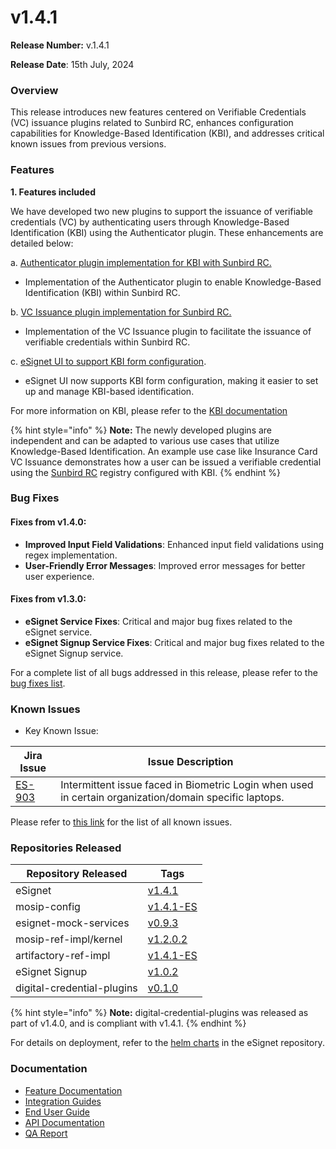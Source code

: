 # v1.4.1

**Release Number:** v.1.4.1&#x20;

**Release Date**: 15th July, 2024

### Overview

This release introduces new features centered on Verifiable Credentials (VC) issuance plugins related to Sunbird RC, enhances configuration capabilities for Knowledge-Based Identification (KBI), and addresses critical known issues from previous versions.

### Features

**1. Features included**

We have developed two new plugins to support the issuance of verifiable credentials (VC) by authenticating users through Knowledge-Based Identification (KBI) using the Authenticator plugin. These enhancements are detailed below:

a. [Authenticator plugin implementation for KBI with Sunbird RC.](../../overview/features/#authenticator-plugin-implementation-for-kbi-with-sunbird-rc)

* Implementation of the Authenticator plugin to enable Knowledge-Based Identification (KBI) within Sunbird RC.

b. [VC Issuance plugin implementation for Sunbird RC.](../../overview/features/#vc-issuance-plugin-implementation-for-sunbird-rc)

* Implementation of the VC Issuance plugin to facilitate the issuance of verifiable credentials within Sunbird RC.

c. [eSignet UI to support KBI form configuration](../../overview/features/#kbi-form-configuration-for-esignet-ui).

* eSignet UI now supports KBI form configuration, making it easier to set up and manage KBI-based identification.

For more information on KBI, please refer to the [KBI documentation](https://docs.esignet.io/end-user-guide/knowledge-based-authentication)

{% hint style="info" %}
**Note:** The newly developed plugins are independent and can be adapted to various use cases that utilize Knowledge-Based Identification. An example use case like Insurance Card VC Issuance demonstrates how a user can be issued a verifiable credential using the [Sunbird RC](https://github.com/mosip/digital-credential-plugins/blob/master/sunbird-rc-esignet-integration-impl/README.md) registry configured with KBI.
{% endhint %}

### Bug Fixes <a href="#bug-fixes" id="bug-fixes"></a>

#### Fixes from v1.4.0: <a href="#fixes-from-v1.4.0" id="fixes-from-v1.4.0"></a>

* **Improved Input Field Validations**: Enhanced input field validations using regex implementation.
* **User-Friendly Error Messages**: Improved error messages for better user experience.

#### Fixes from v1.3.0: <a href="#fixes-from-v1.3.0" id="fixes-from-v1.3.0"></a>

* **eSignet Service Fixes**: Critical and major bug fixes related to the eSignet service.
* **eSignet Signup Service Fixes**: Critical and major bug fixes related to the eSignet Signup service.

For a complete list of all bugs addressed in this release, please refer to the [bug fixes list](https://mosip.atlassian.net/jira/software/c/projects/ES/issues/?jql=%22Release%20Number%5BLabels%5D%22%20in%20\(esignet_v1.4.1\)%20and%20issuetype%3DBug).

### **Known Issues**

* Key Known Issue:&#x20;

| Jira Issue                                          | Issue Description                                                                                      |
| --------------------------------------------------- | ------------------------------------------------------------------------------------------------------ |
| [ES-903](https://mosip.atlassian.net/browse/ES-903) | Intermittent issue faced in Biometric Login when used in certain organization/domain specific laptops. |

Please refer to [this link](https://mosip.atlassian.net/jira/software/c/projects/ES/issues/?jql=labels%20%3D%20known-issue-eSignet-v1.4.1) for the list of all known issues.

### **Repositories Released**

| Repository Released        | Tags                                                                             |
| -------------------------- | -------------------------------------------------------------------------------- |
| eSignet                    | [v1.4.1](https://github.com/mosip/esignet/tree/v1.4.1)                           |
| mosip-config               | [v1.4.1-ES](https://github.com/mosip/mosip-config/tree/release-1.4.1-ES)         |
| esignet-mock-services      | [v0.9.3](https://github.com/mosip/esignet-mock-services/tree/release-0.9.x)      |
| mosip-ref-impl/kernel      | [v1.2.0.2](https://github.com/mosip/mosip-ref-impl/tree/release-1.2.0.x/kernel)  |
| artifactory-ref-impl       | [v1.4.1-ES](https://github.com/mosip/artifactory-ref-impl/tree/release-1.4.1-ES) |
| eSignet Signup             | [v1.0.2](https://github.com/mosip/esignet-signup/tree/release-1.0.x)             |
| digital-credential-plugins | [v0.1.0](https://github.com/mosip/digital-credential-plugins)                    |

{% hint style="info" %}
**Note:** digital-credential-plugins was released as part of v1.4.0, and is compliant with v1.4.1.
{% endhint %}

For details on deployment, refer to the [helm charts](https://github.com/mosip/esignet/tree/v1.4.1/helm) in the eSignet repository.

### Documentation

* [Feature Documentation](https://docs.esignet.io/overview/features#knowledge-based-authentication)
* [Integration Guides](https://docs.esignet.io/integration)
* [End User Guide](https://docs.esignet.io/end-user-guide)
* [API Documentation](https://github.com/mosip/esignet/blob/v1.4.0/docs/esignet-openapi.yaml)
* [QA Report ](https://docs.esignet.io/versions/v1.4.1/test-report)
